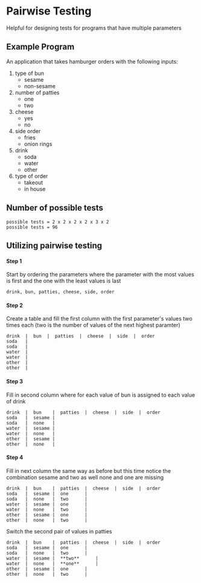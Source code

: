 # Pairwise Testing

Helpful for designing tests for programs that have multiple parameters

## Example Program

An application that takes hamburger orders with the following inputs:

1. type of bun
   - sesame
   - non-sesame
2. number of patties
   - one
   - two
3. cheese
   - yes
   - no
4. side order
   - fries
   - onion rings
5. drink
   - soda
   - water
   - other
6. type of order
   - takeout
   - in house

## Number of possible tests

```
possible tests = 2 x 2 x 2 x 2 x 3 x 2
possible tests = 96
```

## Utilizing pairwise testing

#### Step 1
Start by ordering the parameters where the parameter with the most values is first and the one with the least values is last

```
drink, bun, patties, cheese, side, order
```

#### Step 2
Create a table and fill the first column with the first parameter's values two times each (two is the number of values of the next highest paramter)

```
drink  |  bun  |  patties  |  cheese  |  side  |  order
soda   |
soda   |
water  |
water  |
other  |
other  |
```

#### Step 3
Fill in second column where for each value of bun is assigned to each value of drink

```
drink  |  bun    |  patties  |  cheese  |  side  |  order
soda   |  sesame |
soda   |  none   |
water  |  sesame |
water  |  none   |
other  |  sesame |
other  |  none   |
```

#### Step 4
Fill in next column the same way as before but this time notice the combination sesame and two as well none and one are missing

```
drink  |  bun    |  patties  |  cheese  |  side  |  order
soda   |  sesame |  one      |
soda   |  none   |  two      |
water  |  sesame |  one      |
water  |  none   |  two      |
other  |  sesame |  one      |
other  |  none   |  two      |
```

Switch the second pair of values in patties

```
drink  |  bun    |  patties  |  cheese  |  side  |  order
soda   |  sesame |  one      |
soda   |  none   |  two      |
water  |  sesame |  **two**      |
water  |  none   |  **one**      |
other  |  sesame |  one      |
other  |  none   |  two      |
```
